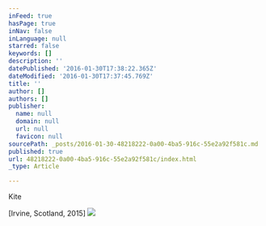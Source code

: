```yaml
---
inFeed: true
hasPage: true
inNav: false
inLanguage: null
starred: false
keywords: []
description: ''
datePublished: '2016-01-30T17:38:22.365Z'
dateModified: '2016-01-30T17:37:45.769Z'
title: ''
author: []
authors: []
publisher:
  name: null
  domain: null
  url: null
  favicon: null
sourcePath: _posts/2016-01-30-48218222-0a00-4ba5-916c-55e2a92f581c.md
published: true
url: 48218222-0a00-4ba5-916c-55e2a92f581c/index.html
_type: Article

---
```

Kite

\[Irvine, Scotland, 2015\]
![](https://the-grid-user-content.s3-us-west-2.amazonaws.com/0dd8f7bf-fdce-4f49-b4e7-aa2fde05bf9f.JPG)